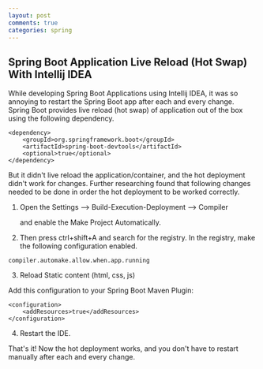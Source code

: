 ```yaml
---
layout: post
comments: true
categories: spring
---
```



## Spring Boot Application Live Reload (Hot Swap) With Intellij IDEA
While developing Spring Boot Applications using Intellij IDEA, it was so annoying to restart the Spring Boot app after each and every change. Spring Boot provides live reload (hot swap) of application out of the box using the following dependency.
```
<dependency>
    <groupId>org.springframework.boot</groupId>
    <artifactId>spring-boot-devtools</artifactId>
    <optional>true</optional>
</dependency>
```


But it didn't live reload the application/container, and the hot deployment didn't work for changes. Further researching found that following changes needed to be done in order the hot deployment to be worked correctly.

1. Open the Settings --> Build-Execution-Deployment --> Compiler

    and enable the Make Project Automatically.

2. Then press ctrl+shift+A and search for the registry. In the registry, make the following configuration enabled.

```
compiler.automake.allow.when.app.running
```

3. Reload Static content (html, css, js)

Add this configuration to your Spring Boot Maven Plugin:

```
<configuration>
    <addResources>true</addResources>
</configuration>
```


4. Restart the IDE.


That's it! Now the hot deployment works, and you don't have to restart manually after each and every change.